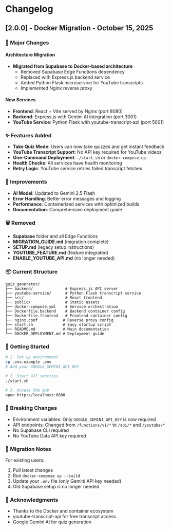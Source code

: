 # Changelog

## [2.0.0] - Docker Migration - October 15, 2025

### 🎉 Major Changes

#### Architecture Migration

- **Migrated from Supabase to Docker-based architecture**
  - Removed Supabase Edge Functions dependency
  - Replaced with Express.js backend service
  - Added Python Flask microservice for YouTube transcripts
  - Implemented Nginx reverse proxy

#### New Services

- **Frontend**: React + Vite served by Nginx (port 8080)
- **Backend**: Express.js with Gemini AI integration (port 3001)
- **YouTube Service**: Python Flask with youtube-transcript-api (port 5001)

### ✨ Features Added

- **Take Quiz Mode**: Users can now take quizzes and get instant feedback
- **YouTube Transcript Support**: No API key required for YouTube videos
- **One-Command Deployment**: `./start.sh` or `docker-compose up`
- **Health Checks**: All services have health monitoring
- **Retry Logic**: YouTube service retries failed transcript fetches

### 🔧 Improvements

- **AI Model**: Updated to Gemini 2.5 Flash
- **Error Handling**: Better error messages and logging
- **Performance**: Containerized services with optimized builds
- **Documentation**: Comprehensive deployment guide

### 🗑️ Removed

- **Supabase** folder and all Edge Functions
- **MIGRATION_GUIDE.md** (migration complete)
- **SETUP.md** (legacy setup instructions)
- **YOUTUBE_FEATURE.md** (feature integrated)
- **ENABLE_YOUTUBE_API.md** (no longer needed)

### 📦 Current Structure

```
quiz_generator/
├── backend/              # Express.js API server
├── youtube-service/      # Python Flask transcript service
├── src/                  # React frontend
├── public/               # Static assets
├── docker-compose.yml    # Service orchestration
├── Dockerfile.backend    # Backend container config
├── Dockerfile.frontend   # Frontend container config
├── nginx.conf           # Reverse proxy config
├── start.sh             # Easy startup script
├── README.md            # Main documentation
└── DOCKER_DEPLOYMENT.md # Deployment guide
```

### 🚀 Getting Started

```bash
# 1. Set up environment
cp .env.example .env
# Add your GOOGLE_GEMINI_API_KEY

# 2. Start all services
./start.sh

# 3. Access the app
open http://localhost:8080
```

### 🔄 Breaking Changes

- Environment variables: Only `GOOGLE_GEMINI_API_KEY` is now required
- API endpoints: Changed from `/functions/v1/*` to `/api/*` and `/youtube/*`
- No Supabase CLI required
- No YouTube Data API key required

### 📝 Migration Notes

For existing users:

1. Pull latest changes
2. Run `docker-compose up --build`
3. Update your `.env` file (only Gemini API key needed)
4. Old Supabase setup is no longer needed

### 🙏 Acknowledgments

- Thanks to the Docker and container ecosystem
- youtube-transcript-api for free transcript access
- Google Gemini AI for quiz generation
